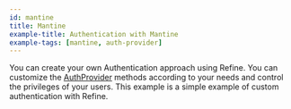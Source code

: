 ```yaml
---
id: mantine
title: Mantine
example-title: Authentication with Mantine
example-tags: [mantine, auth-provider]
---
```


You can create your own Authentication approach using Refine. You can customize the [AuthProvider](/docs/core/providers/auth-provider) methods according to your needs and control the privileges of your users. This example is a simple example of custom authentication with Refine.

<CodeSandboxExample path="auth-mantine" />

